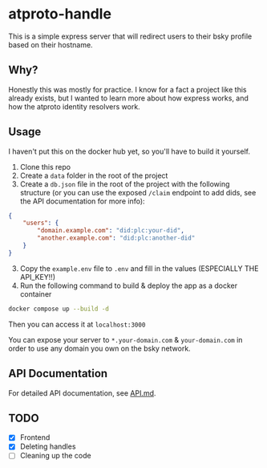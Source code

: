 # atproto-handle

This is a simple express server that will redirect users to their bsky profile based on their hostname.

## Why?

Honestly this was mostly for practice. I know for a fact a project like this already exists, but I wanted to learn more about how express works, and how the atproto identity resolvers work.

## Usage

I haven't put this on the docker hub yet, so you'll have to build it yourself.

1. Clone this repo
2. Create a `data` folder in the root of the project
3. Create a `db.json` file in the root of the project with the following structure (or you can use the exposed `/claim` endpoint to add dids, see the API documentation for more info):
```json
{
    "users": {
        "domain.example.com": "did:plc:your-did",
        "another.example.com": "did:plc:another-did"
    }
}
```
3. Copy the `example.env` file to `.env` and fill in the values (ESPECIALLY THE API_KEY!!)
4. Run the following command to build & deploy the app as a docker container
```bash
docker compose up --build -d
```

Then you can access it at `localhost:3000`

You can expose your server to `*.your-domain.com` & `your-domain.com` in order to use any domain you own on the bsky network.

## API Documentation

For detailed API documentation, see [API.md](./API.md).

## TODO
- [x] Frontend
- [x] Deleting handles
- [ ] Cleaning up the code